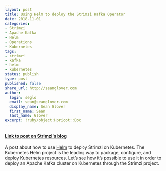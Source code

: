 ```yaml
---
layout: post
title: Using Helm to deploy the Strimzi Kafka Operator
date: 2018-11-01
categories:
- Strimzi
- Apache Kafka
- Helm
- Operations
- Kubernetes
tags:
- strimzi
- kafka
- helm
- kubernetes
status: publish
type: post
published: false
share_url: http://seanglover.com
author:
  login: seglo
  email: sean@seanglover.com
  display_name: Sean Glover
  first_name: Sean
  last_name: Glover
excerpt: !ruby/object:Hpricot::Doc
---
```


#### [Link to post on Strimzi's blog](https://strimzi.io/2018/11/01/using-helm.html)

A post about how to use [Helm](https://helm.sh/) to deploy Strimzi on Kubernetes.  The Kubernetes Helm project is the leading way to package, configure, and deploy Kubernetes resources. Let’s see how it’s possible to use it in order to deploy an Apache Kafka cluster on Kubernetes through the Strimzi project.